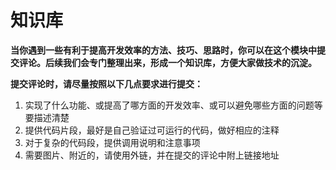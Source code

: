 # 知识库

**当你遇到一些有利于提高开发效率的方法、技巧、思路时，你可以在这个模块中提交评论。后续我们会专门整理出来，形成一个知识库，方便大家做技术的沉淀。**

**提交评论时，请尽量按照以下几点要求进行提交：**

1. 实现了什么功能、或提高了哪方面的开发效率、或可以避免哪些方面的问题等要描述清楚
2. 提供代码片段，最好是自己验证过可运行的代码，做好相应的注释
3. 对于复杂的代码段，提供调用说明和注意事项
4. 需要图片、附近的，请使用外链，并在提交的评论中附上链接地址

<Vssue :title="$title"/>

